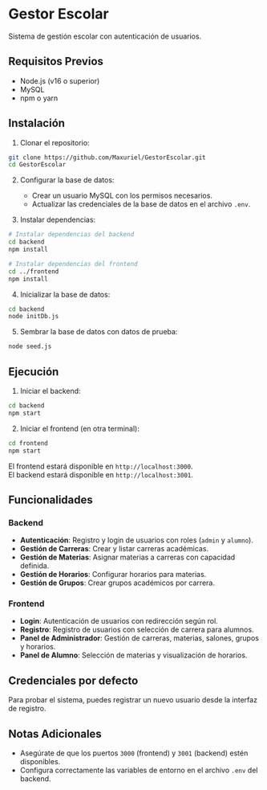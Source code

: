 # Gestor Escolar

Sistema de gestión escolar con autenticación de usuarios.

## Requisitos Previos

- Node.js (v16 o superior)
- MySQL
- npm o yarn

## Instalación

1. Clonar el repositorio:
```bash
git clone https://github.com/Maxuriel/GestorEscolar.git
cd GestorEscolar
```

2. Configurar la base de datos:
   - Crear un usuario MySQL con los permisos necesarios.
   - Actualizar las credenciales de la base de datos en el archivo `.env`.

3. Instalar dependencias:
```bash
# Instalar dependencias del backend
cd backend
npm install

# Instalar dependencias del frontend
cd ../frontend
npm install
```

4. Inicializar la base de datos:
```bash
cd backend
node initDb.js
```

5. Sembrar la base de datos con datos de prueba:
```bash
node seed.js
```

## Ejecución

1. Iniciar el backend:
```bash
cd backend
npm start
```

2. Iniciar el frontend (en otra terminal):
```bash
cd frontend
npm start
```

El frontend estará disponible en `http://localhost:3000`.  
El backend estará disponible en `http://localhost:3001`.

## Funcionalidades

### Backend
- **Autenticación**: Registro y login de usuarios con roles (`admin` y `alumno`).
- **Gestión de Carreras**: Crear y listar carreras académicas.
- **Gestión de Materias**: Asignar materias a carreras con capacidad definida.
- **Gestión de Horarios**: Configurar horarios para materias.
- **Gestión de Grupos**: Crear grupos académicos por carrera.

### Frontend
- **Login**: Autenticación de usuarios con redirección según rol.
- **Registro**: Registro de usuarios con selección de carrera para alumnos.
- **Panel de Administrador**: Gestión de carreras, materias, salones, grupos y horarios.
- **Panel de Alumno**: Selección de materias y visualización de horarios.

## Credenciales por defecto

Para probar el sistema, puedes registrar un nuevo usuario desde la interfaz de registro.

## Notas Adicionales

- Asegúrate de que los puertos `3000` (frontend) y `3001` (backend) estén disponibles.
- Configura correctamente las variables de entorno en el archivo `.env` del backend.
